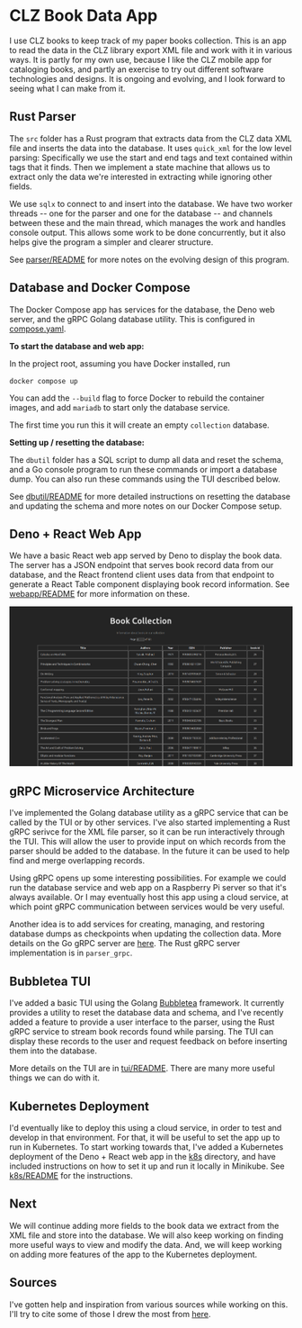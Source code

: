 # CLZ Book Data App

I use CLZ books to keep track of my paper books collection.
This is an app to read the data in the CLZ library export XML
file and work with it in various ways. It is partly
for my own use, because I like the CLZ mobile app for cataloging
books, and partly an exercise to try out different software
technologies and designs. It is ongoing and evolving, and I look
forward to seeing what I can make from it.

## Rust Parser

The `src` folder has a Rust program that
extracts data from the CLZ data XML file and inserts the data into the
database. It uses `quick_xml` for the low level parsing: Specifically we use
the start and end tags and text contained within tags that it finds. Then
we implement a state machine that allows us to extract only the data we're
interested in extracting while ignoring other fields.

We use `sqlx` to connect to and insert into the database.
We have two worker threads -- one for the parser and one for the database --
and channels between these and the main thread, which manages the work and
handles console output. This allows some work to be done concurrently,
but it also helps give the program a simpler and clearer structure.

See [parser/README](parser/README.md) for more notes on
the evolving design of this program.

## Database and Docker Compose

The Docker Compose app has services for the database, the Deno web server,
and the gRPC Golang database utility. This is configured in [compose.yaml](./compose.yaml).

**To start the database and web app:**

In the project root, assuming you have Docker installed, run

```shell
docker compose up
```

You can add the `--build` flag to force Docker to rebuild the container images,
and add `mariadb` to start only the database service.

The first time you run this it will create an empty `collection` database.

**Setting up / resetting the database:**

The `dbutil` folder has a SQL script to dump all data and reset the
schema, and a Go console program to run these commands or import
a database dump. You can also run these commands using the TUI described
below.

See [dbutil/README](dbutil/README.md) for more detailed instructions on
resetting the database and updating the schema and more notes on our
Docker Compose setup.

## Deno + React Web App

We have a basic React web app served by Deno to display the book data.
The server has a JSON endpoint that serves book record data from our database, and
the React frontend client uses data from that endpoint to generate a React Table
component displaying book record information.
See [webapp/README](webapp/README.md) for more information on these.

![screenshot](images/web_app_cropped.png)

## gRPC Microservice Architecture

I've implemented the Golang database
utility as a gRPC service that can be called by the TUI or by other services.
I've also started implementing a Rust gRPC serivce for the XML file parser,
so it can be run interactively through the TUI.
This will allow the user to provide input on which records from the parser
should be added to the database. In the future it can be used to help find and merge
overlapping records.

Using gRPC opens up some interesting possibilities. For example
we could run the database service and web app on a Raspberry Pi server so that
it's always available. Or I may eventually host this app using a cloud service,
at which point gRPC communication between services would be very useful.

Another idea is to add services for creating, managing,
and restoring database dumps as checkpoints when updating the collection data.
More details on the Go gRPC server are [here](dbutil/README.md#grpc-server).
The Rust gRPC server implementation is in `parser_grpc`.

## Bubbletea TUI

I've added a basic TUI using the Golang
[Bubbletea](https://github.com/charmbracelet/bubbletea) framework. It currently
provides a utility to reset the database data and schema, and
I've recently added a feature to provide a user interface to the parser, using
the Rust gRPC service to stream book records found while parsing.
The TUI can display these records to the user and request feedback
on before inserting them into the database.

More details on the TUI are in [tui/README](tui/README.md).
There are many more useful things we can do with it.

## Kubernetes Deployment

I'd eventually like to deploy this using a cloud service, in order to test
and develop in that environment. For that, it will be useful to set the app
up to run in Kubernetes. To start working towards that, I've added a Kubernetes
deployment of the Deno + React web app in the [k8s](./k8s/) directory, and have
included instructions on how to set it up and run it locally in Minikube.
See [k8s/README](./k8s/README.md) for the instructions.

## Next

We will continue adding more fields to the book data we extract from
the XML file and store into the database. We will also keep
working on finding more useful ways to view and modify the data.
And, we will keep working on adding more features of the app to the
Kubernetes deployment.

## Sources

I've gotten help and inspiration from various sources while working
on this. I'll try to cite some of those I drew the most from [here](Credits.md).
